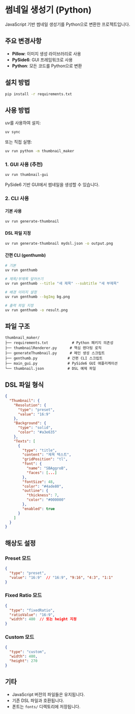 # 썸네일 생성기 (Python)

JavaScript 기반 썸네일 생성기를 Python으로 변환한 프로젝트입니다.

## 주요 변경사항

- **Pillow**: 이미지 생성 라이브러리로 사용
- **PySide6**: GUI 프레임워크로 사용
- **Python**: 모든 코드를 Python으로 변환

## 설치 방법

```bash
pip install -r requirements.txt
```

## 사용 방법

uv를 사용하여 설치:

```bash
uv sync
```

또는 직접 실행:

```bash
uv run python -m thumbnail_maker
```

### 1. GUI 사용 (추천)

```bash
uv run thumbnail-gui
```

PySide6 기반 GUI에서 썸네일을 생성할 수 있습니다.

### 2. CLI 사용

#### 기본 사용
```bash
uv run generate-thumbnail
```

#### DSL 파일 지정
```bash
uv run generate-thumbnail mydsl.json -o output.png
```

#### 간편 CLI (genthumb)
```bash
# 기본
uv run genthumb

# 제목/부제목 덮어쓰기
uv run genthumb --title "새 제목" --subtitle "새 부제목"

# 배경 이미지 설정
uv run genthumb --bgImg bg.png

# 출력 파일 지정
uv run genthumb -o result.png
```

## 파일 구조

```
thumbnail_maker/
├── requirements.txt           # Python 패키지 의존성
├── thumbnailRenderer.py      # 핵심 렌더링 로직
├── generateThumbnail.py      # 메인 생성 스크립트
├── genthumb.py              # 간편 CLI 스크립트
├── main_gui.py              # PySide6 GUI 애플리케이션
└── thumbnail.json           # DSL 예제 파일
```

## DSL 파일 형식

```json
{
  "Thumbnail": {
    "Resolution": {
      "type": "preset",
      "value": "16:9"
    },
    "Background": {
      "type": "solid",
      "color": "#a3e635"
    },
    "Texts": [
      {
        "type": "title",
        "content": "제목 텍스트",
        "gridPosition": "tl",
        "font": {
          "name": "SBAggroB",
          "faces": [...]
        },
        "fontSize": 48,
        "color": "#4ade80",
        "outline": {
          "thickness": 7,
          "color": "#000000"
        },
        "enabled": true
      }
    ]
  }
}
```

## 해상도 설정

### Preset 모드
```json
{
  "type": "preset",
  "value": "16:9"  // "16:9", "9:16", "4:3", "1:1"
}
```

### Fixed Ratio 모드
```json
{
  "type": "fixedRatio",
  "ratioValue": "16:9",
  "width": 480  // 또는 height 지정
}
```

### Custom 모드
```json
{
  "type": "custom",
  "width": 480,
  "height": 270
}
```

## 기타

- JavaScript 버전의 파일들은 유지됩니다.
- 기존 DSL 파일과 호환됩니다.
- 폰트는 `fonts/` 디렉토리에 저장됩니다.

